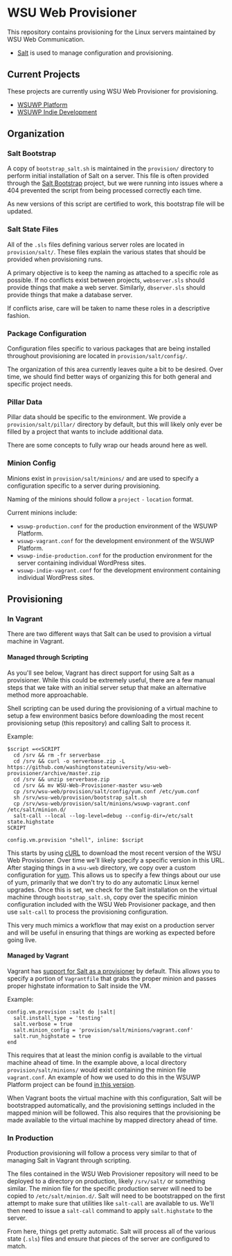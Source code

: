 # WSU Web Provisioner

This repository contains provisioning for the Linux servers maintained by WSU Web Communication.

* [Salt](http://www.saltstack.com/community/) is used to manage configuration and provisioning.

## Current Projects

These projects are currently using WSU Web Provisioner for provisioning.

* [WSUWP Platform](https://github.com/washingtonstateuniversity/WSUWP-Platform)
* [WSUWP Indie Development](https://github.com/washingtonstateuniversity/WSUWP-Indie-Development)

## Organization

### Salt Bootstrap

A copy of `bootstrap_salt.sh` is maintained in the `provision/` directory to perform initial installation of Salt on a server. This file is often provided through the [Salt Bootstrap](https://github.com/saltstack/salt-bootstrap) project, but we were running into issues where a 404 prevented the script from being processed correctly each time.

As new versions of this script are certified to work, this bootstrap file will be updated.

### Salt State Files

All of the `.sls` files defining various server roles are located in `provision/salt/`. These files explain the various states that should be provided when provisioning runs.

A primary objective is to keep the naming as attached to a specific role as possible. If no conflicts exist between projects, `webserver.sls` should provide things that make a web server. Similarly, `dbserver.sls` should provide things that make a database server.

If conflicts arise, care will be taken to name these roles in a descriptive fashion.

### Package Configuration

Configuration files specific to various packages that are being installed throughout provisioning are located in `provision/salt/config/`.

The organization of this area currently leaves quite a bit to be desired. Over time, we should find better ways of organizing this for both general and specific project needs.

### Pillar Data

Pillar data should be specific to the environment. We provide a `provision/salt/pillar/` directory by default, but this will likely only ever be filled by a project that wants to include additional data.

There are some concepts to fully wrap our heads around here as well.

### Minion Config

Minions exist in `provision/salt/minions/` and are used to specify a configuration specific to a server during provisioning.

Naming of the minions should follow a `project` `-` `location` format.

Current minions include:

* `wsuwp-production.conf` for the production environment of the WSUWP Platform.
* `wsuwp-vagrant.conf` for the development environment of the WSUWP Platform.
* `wsuwp-indie-production.conf` for the production environment for the server containing individual WordPress sites.
* `wsuwp-indie-vagrant.conf` for the development environment containing individual WordPress sites.

## Provisioning

### In Vagrant

There are two different ways that Salt can be used to provision a virtual machine in Vagrant.

#### Managed through Scripting

As you'll see below, Vagrant has direct support for using Salt as a provisioner. While this could be extremely useful, there are a few manual steps that we take with an initial server setup that make an alternative method more approachable.

Shell scripting can be used during the provisioning of a virtual machine to setup a few environment basics before downloading the most recent provisioning setup (this repository) and calling Salt to process it.

Example:

```
$script =<<SCRIPT
  cd /srv && rm -fr serverbase
  cd /srv && curl -o serverbase.zip -L https://github.com/washingtonstateuniversity/wsu-web-provisioner/archive/master.zip
  cd /srv && unzip serverbase.zip
  cd /srv && mv WSU-Web-Provisioner-master wsu-web
  cp /srv/wsu-web/provision/salt/config/yum.conf /etc/yum.conf
  sh /srv/wsu-web/provision/bootstrap_salt.sh
  cp /srv/wsu-web/provision/salt/minions/wsuwp-vagrant.conf /etc/salt/minion.d/
  salt-call --local --log-level=debug --config-dir=/etc/salt state.highstate
SCRIPT

config.vm.provision "shell", inline: $script
```

This starts by using [cURL](http://curl.haxx.se/) to download the most recent version of the WSU Web Provisioner. Over time we'll likely specify a specific version in this URL. After staging things in a `wsu-web` directory, we copy over a custom configuration for [yum](http://yum.baseurl.org/). This allows us to specify a few things about our use of yum, primarily that we don't try to do any automatic Linux kernel upgrades. Once this is set, we check for the Salt installation on the virtual machine through `bootstrap_salt.sh`, copy over the specific minion configuration included with the WSU Web Provisioner package, and then use `salt-call` to process the provisioning configuration.

This very much mimics a workflow that may exist on a production server and will be useful in ensuring that things are working as expected before going live.

#### Managed by Vagrant

Vagrant has [support for Salt as a provisioner](http://docs.vagrantup.com/v2/provisioning/salt.html) by default. This allows you to specify a portion of `Vagrantfile` that grabs the proper minion and passes proper highstate information to Salt inside the VM.

Example:

```
config.vm.provision :salt do |salt|
  salt.install_type = 'testing'
  salt.verbose = true
  salt.minion_config = 'provision/salt/minions/vagrant.conf'
  salt.run_highstate = true
end
```

This requires that at least the minion config is available to the virtual machine ahead of time. In the example above, a local directory `provision/salt/minions/` would exist containing the minion file `vagrant.conf`. An example of how we used to do this in the WSUWP Platform project can be found [in this version](https://github.com/washingtonstateuniversity/WSUWP-Platform/blob/1ece16674191a4692b30240a11dae754efa775fc/Vagrantfile#L91).

When Vagrant boots the virtual machine with this configuration, Salt will be bootstrapped automatically, and the provisioning settings included in the mapped minion will be followed. This also requires that the provisioning be made available to the virtual machine by mapped directory ahead of time.

### In Production

Production provisioning will follow a process very similar to that of managing Salt in Vagrant through scripting.

The files contained in the WSU Web Provisioner repository will need to be deployed to a directory on production, likely `/srv/salt/` or something similar. The minion file for the specific production server will need to be copied to `/etc/salt/minion.d/`. Salt will need to be bootstrapped on the first attempt to make sure that utilities like `salt-call` are available to us. We'll then need to issue a `salt-call` command to apply `salt.highstate` to the server.

From here, things get pretty automatic. Salt will process all of the various state (`.sls`) files and ensure that pieces of the server are configured to match.
